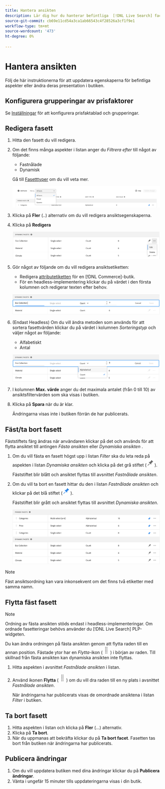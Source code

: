 ```yaml
---
title: Hantera ansikten
description: Lär dig hur du hanterar befintliga  [!DNL Live Search] facets.
source-git-commit: cb69e11cd54a3ca1ab66543c4f28526a3cf1f9e1
workflow-type: tm+mt
source-wordcount: '473'
ht-degree: 0%

---
```


# Hantera ansikten

Följ de här instruktionerna för att uppdatera egenskaperna för befintliga aspekter eller ändra deras presentation i butiken.

## Konfigurera grupperingar av prisfaktorer

Se [Inställningar](settings.md) för att konfigurera prisfaktablad och grupperingar.

## Redigera fasett

1. Hitta den fasett du vill redigera.
1. Om det finns många aspekter i listan anger du *Filtrera efter* till något av följande:

   * Fastnålade
   * Dynamisk

   Gå till [Fasetttyper](facets-type.md) om du vill veta mer.

   ![Filteransikten](assets/facets-filter-by-cropped.png)

1. Klicka på **Fler** (..) alternativ om du vill redigera ansiktsegenskaperna.
1. Klicka på **Redigera**

   ![Redigera alternativ](assets/facet-edit-menu.png)

1. Gör något av följande om du vill redigera ansiktsetiketten:

   * Redigera [attributetiketten](https://experienceleague.adobe.com/docs/commerce-admin/catalog/product-attributes/product-attributes.html) för en [!DNL Commerce]-butik.
   * För en headless-implementering klickar du på värdet i den första kolumnen och redigerar texten efter behov.

   ![Redigera etikett](assets/facet-edit-label.png)

1. (Endast Headless) Om du vill ändra metoden som används för att sortera fasettvärden klickar du på värdet i kolumnen *Sorteringstyp* och väljer något av följande:

   * Alfabetiskt
   * Antal

   ![Redigera antal](assets/facets-edit-count.png)

1. I kolumnen **Max. värde** anger du det maximala antalet (från 0 till 10) av ansiktsfiltervärden som ska visas i butiken.
1. Klicka på **Spara** när du är klar.

   Ändringarna visas inte i butiken förrän de har publicerats.

## Fäst/ta bort fasett

Fäststiftets färg ändras när användaren klickar på det och används för att flytta ansiktet till antingen *Fästa ansikten* eller *Dynamiska ansikten* .

1. Om du vill fästa en fasett högst upp i listan *Filter* ska du leta reda på aspekten i listan *Dynamiska ansikten* och klicka på det grå stiftet (![Fästväljaren](assets/btn-pin-gray.png)).

   Fäststiftet blir blått och ansiktet flyttas till avsnittet *Fastnålade ansikten*.

1. Om du vill ta bort en fasett hittar du den i listan *Fastnålade ansikten* och klickar på det blå stiftet (![Fästväljaren](assets/btn-pin-blue.png)).

   Fäststiftet blir grått och ansiktet flyttas till avsnittet *Dynamiska ansikten*.

   ![Fastnålade och dynamiska aspekter](assets/facets-pinned-unpinned.png)

>[!NOTE]
>
>Fäst ansiktsordning kan vara inkonsekvent om det finns två etiketter med samma namn.

## Flytta fäst fasett

>[!NOTE]
>
>Ordning av fästa ansikten stöds endast i headless-implementeringar. Om ordnade fasetteringar behövs använder du [!DNL Live Search] PLP-widgeten.

Du kan ändra ordningen på fästa ansikten genom att flytta raden till en annan position. Fästade ytor har en *Flytta*-ikon (![Flytta väljare](assets/btn-move.png)) i början av raden. Till skillnad från fästa ansikten kan dynamiska ansikten inte flyttas.

1. Hitta aspekten i avsnittet *Fastnålade ansikten* i listan.
1. Använd ikonen **Flytta** (![Flytta väljaren](assets/btn-move.png)) om du vill dra raden till en ny plats i avsnittet *Fastnålade ansikten*.

   När ändringarna har publicerats visas de omordnade ansiktena i listan *Filter* i butiken.

## Ta bort fasett

1. Hitta aspekten i listan och klicka på **Fler** (...) alternativ.
1. Klicka på **Ta bort**.
1. När du uppmanas att bekräfta klickar du på **Ta bort facet**.
Fasetten tas bort från butiken när ändringarna har publicerats.

## Publicera ändringar

1. Om du vill uppdatera butiken med dina ändringar klickar du på **Publicera ändringar**.
1. Vänta i ungefär 15 minuter tills uppdateringarna visas i din butik.
